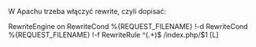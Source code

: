 W Apachu trzeba włączyć rewrite, czyli dopisać:

RewriteEngine on
RewriteCond %{REQUEST_FILENAME} !-d
RewriteCond %{REQUEST_FILENAME} !-f
RewriteRule ^(.+)$ /index.php/$1 [L] 